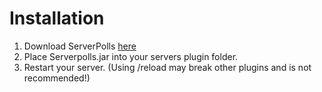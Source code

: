 # Installation
1. Download ServerPolls [here](https://www.spigotmc.org/resources/serverpolls.72690/)
2. Place Serverpolls.jar into your servers plugin folder.
3. Restart your server. (Using /reload may break other plugins and is not recommended!)